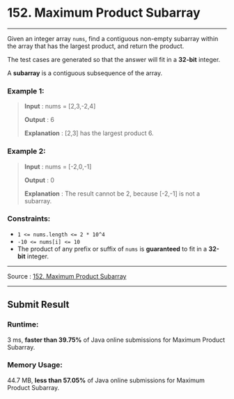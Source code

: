 # 152. Maximum Product Subarray

-- --
Given an integer array `nums`, find a contiguous non-empty subarray within the array that has the largest product, and return the product.

The test cases are generated so that the answer will fit in a **32-bit** integer.

A **subarray** is a contiguous subsequence of the array.



### Example 1:

> **Input** : nums = [2,3,-2,4]
>
> **Output** : 6
> 
> **Explanation** : [2,3] has the largest product 6.

### Example 2:

> **Input** : nums = [-2,0,-1]
>
> **Output** : 0
> 
> **Explanation** : The result cannot be 2, because [-2,-1] is not a subarray.

### Constraints:

* `1 <= nums.length <= 2 * 10^4`
* `-10 <= nums[i] <= 10`
* The product of any prefix or suffix of `nums` is **guaranteed** to fit in a **32-bit** integer.

-- --
Source : [152. Maximum Product Subarray](https://leetcode.com/problems/maximum-product-subarray/)

-- --

## Submit Result

### Runtime:
3 ms, **faster than 39.75%** of Java online submissions for Maximum Product Subarray.

### Memory Usage:
44.7 MB, **less than 57.05%** of Java online submissions for Maximum Product Subarray.